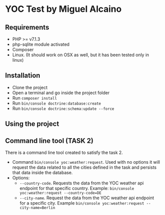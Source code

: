 YOC Test by Miguel Alcaino
==========================

Requirements
------------
 - PHP >= v7.1.3
 - php-sqlite module activated
 - Composer
 - Linux. (It should work on OSX as well, but it has been tested only in linux)
 
Installation
------------
 - Clone the project
 - Open a terminal and go inside the project folder
 - Run `composer install`
 - Run `bin/console doctrine:database:create`
 - Run `bin/console doctrine:schema:update --force`
 
Using the project
-----------------
 
Command line tool (TASK 2)
-----------------

There is a command line tool created to satisfy the task 2.

 - Command `bin/console yoc:weather:request`. Used with no options it will request the data related to all the cities defined in the task and persists that data inside the database. 
 - Options:
   - `--country-code`. Requests the data from the YOC weather api endpoint for that specific country. Example: `bin/console yoc:weather:request --country-code=DE`
   - `--city-name`. Request the data from the YOC weather api endpoint for a specific city. Example `bin/console yoc:weather:request --city-name=Berlin`
    